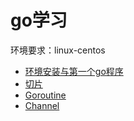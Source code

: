 # go学习
环境要求：linux-centos
- [环境安装与第一个go程序](000_运行第一个GO程序/readme.md)
- [切片](001_slice/readme.md)
- [Goroutine](002_goroutine/readme.md)
- [Channel](004_channel/readme.md)